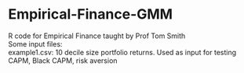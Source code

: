 # Empirical-Finance-GMM
R code for Empirical Finance taught by Prof Tom Smith  
Some input files:  
example1.csv: 10 decile size portfolio returns. Used as input for testing CAPM, Black CAPM, risk aversion     
